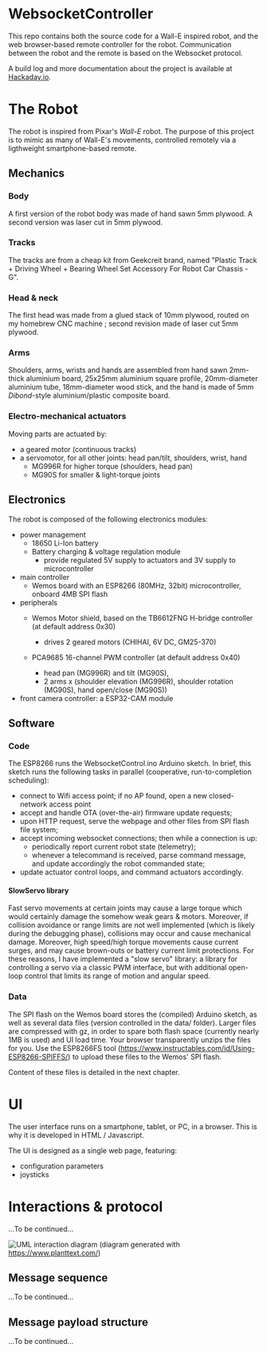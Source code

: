# WebsocketController

This repo contains both the source code for a Wall-E inspired robot, and the web browser-based remote controller for the robot. Communication between the robot and the remote is based on the Websocket protocol.

A build log and more documentation about the project is available at [Hackaday.io](https://hackaday.io/project/165989-wall-e).

# The Robot
The robot is inspired from Pixar's *Wall-E* robot. The purpose of this project is to mimic as many of Wall-E's movements, controlled remotely via a ligthweight smartphone-based remote.

## Mechanics

### Body
A first version of the robot body was made of hand sawn 5mm plywood.
A second version was laser cut in 5mm plywood.

### Tracks
The tracks are from a cheap kit from Geekcreit brand, named "Plastic Track + Driving Wheel + Bearing Wheel Set Accessory For Robot Car Chassis - G".

### Head & neck
The first head was made from a glued stack of 10mm plywood, routed on my homebrew CNC machine ; second revision made of laser cut 5mm plywood.

### Arms
Shoulders, arms, wrists and hands are assembled from hand sawn 2mm-thick aluminium board, 25x25mm aluminium square profile, 20mm-diameter aluminium tube, 18mm-diameter wood stick, and the hand is made of 5mm *Dibond*-style aluminium/plastic composite board.

### Electro-mechanical actuators
Moving parts are actuated by:
- a geared motor (continuous tracks)
- a servomotor, for all other joints: head pan/tilt, shoulders, wrist, hand
    + MG996R for higher torque (shoulders, head pan)
    + MG90S for smaller & light-torque joints

## Electronics
The robot is composed of the following electronics modules:
- power management
    + 18650 Li-Ion battery
    + Battery charging & voltage regulation module
        * provide regulated 5V supply to actuators and 3V supply to microcontroller
- main controller
    + Wemos board with an ESP8266 (80MHz, 32bit) microcontroller, onboard 4MB SPI flash
- peripherals
    + Wemos Motor shield, based on the TB6612FNG H-bridge controller (at default address 0x30)
        * drives 2 geared motors (CHIHAI, 6V DC, GM25-370)

    + PCA9685 16-channel PWM controller (at default address 0x40)
        * head pan (MG996R) and tilt (MG90S),
        * 2 arms x (shoulder elevation (MG996R), shoulder rotation (MG90S), hand open/close (MG90S))
 - front camera controller: a ESP32-CAM module

## Software
### Code
The ESP8266 runs the WebsocketControl.ino Arduino sketch. In brief, this sketch runs the following tasks in parallel (cooperative, run-to-completion scheduling):
- connect to Wifi access point; if no AP found, open a new closed-network access point
- accept and handle OTA (over-the-air) firmware update requests; 
- upon HTTP request, serve the webpage and other files from SPI flash file system;
- accept incoming websocket connections; then while a connection is up:
    + periodically report current robot state (telemetry);
    + whenever a telecommand is received, parse command message, and update accordingly the robot commanded state;
- update actuator control loops, and command actuators accordingly.

#### SlowServo library
Fast servo movements at certain joints may cause a large torque which would certainly damage the somehow weak gears & motors. Moreover, if collision avoidance or range limits are not well implemented (which is likely during the debugging phase), collisions may occur and cause mechanical damage. Moreover, high speed/high torque movements cause current surges, and may cause brown-outs or battery current limit protections.
For these reasons, I have implemented a "slow servo" library: a library for controlling a servo via a classic PWM interface, but with additional open-loop control that limits its range of motion and angular speed.

### Data 
The SPI flash on the Wemos board stores the (compiled) Arduino sketch, as well as several data files (version controlled in the data/ folder).
Larger files are compressed with gz, in order to spare both flash space (currently nearly 1MB is used) and UI load time. Your browser transparently unzips the files for you.
Use the ESP8266FS tool (https://www.instructables.com/id/Using-ESP8266-SPIFFS/) to upload these files to the Wemos' SPI flash.

Content of these files is detailed in the next chapter.

# UI
The user interface runs on a smartphone, tablet, or PC, in a browser. This is why it is developed in HTML / Javascript.

The UI is designed as a single web page, featuring:
- configuration parameters
- joysticks

# Interactions & protocol
...To be continued...

![UML interaction diagram](https://www.plantuml.com/plantuml/img/PP1D4i8m24RtEGKNy09TEDrswqmF40csqHewG7HwUrF7_gXBXiVxW5hDY-Nxu5oh970uGjjKO9onXojFQX5lhcsM1d9waDW7K1IY12DhjCXfuOge0ktvkHf-aHEVsGf3AS0GrO0lfR0LK_ScTkWIlAVA5k0ncpSM49ywsiRcPR_qc4KexIEsg_8Ol17452BECYrQP0anTSFqVzN6ELUNZFA-5m00)
(diagram generated with https://www.planttext.com/)

## Message sequence
...To be continued...

## Message payload structure
...To be continued...

